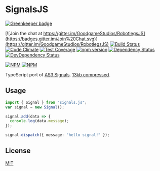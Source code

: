 SignalsJS
===

[![Greenkeeper badge](https://badges.greenkeeper.io/GoodgameStudios/SignalsJS.svg)](https://greenkeeper.io/)

[![Join the chat at https://gitter.im/GoodgameStudios/RobotlegsJS](https://badges.gitter.im/Join%20Chat.svg)](https://gitter.im/GoodgameStudios/RobotlegsJS)
[![Build Status](https://travis-ci.org/GoodgameStudios/SignalsJS.svg?branch=master)](https://travis-ci.org/GoodgameStudios/SignalsJS)
[![Code Climate](https://codeclimate.com/github/GoodgameStudios/SignalsJS/badges/gpa.svg)](https://codeclimate.com/github/GoodgameStudios/SignalsJS)
[![Test Coverage](https://codeclimate.com/github/GoodgameStudios/SignalsJS/badges/coverage.svg)](https://codeclimate.com/github/GoodgameStudios/SignalsJS/coverage)
[![npm version](https://badge.fury.io/js/signals.js.svg)](https://badge.fury.io/js/signals.js)
[![Dependency Status](https://img.shields.io/david/GoodgameStudios/SignalsJS.svg?style=flat)](https://david-dm.org/GoodgameStudios/SignalsJS)
[![DevDependency Status](https://img.shields.io/david/dev/GoodgameStudios/SignalsJS.svg?style=flat)](https://david-dm.org/GoodgameStudios/SignalsJS?type=dev)

[![NPM](https://nodei.co/npm/signals.js.png?downloads=true&downloadRank=true)](https://nodei.co/npm/signals.js/)
[![NPM](https://nodei.co/npm-dl/signals.js.png?months=9&height=3)](https://nodei.co/npm/signals.js/)


TypeScript port of [AS3 Signals](https://github.com/robertpenner/as3-signals).
[13kb compressed](dist/signals.min.js).

Usage
---

```ts
import { Signal } from "signals.js";
var signal = new Signal();

signal.add(data => {
  console.log(data.message);
});

signal.dispatch({ message: "hello signal!" });
```

License
---

[MIT](LICENSE.md)
